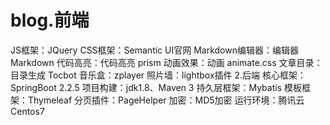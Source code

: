 # blog.前端
JS框架：JQuery
CSS框架：Semantic UI官网
Markdown编辑器：编辑器 Markdown
代码高亮：代码高亮 prism
动画效果：动画 animate.css
文章目录：目录生成 Tocbot
音乐盒：zplayer
照片墙：lightbox插件
2.后端
核心框架：SpringBoot 2.2.5
项目构建：jdk1.8、Maven 3
持久层框架：Mybatis
模板框架：Thymeleaf
分页插件：PageHelper
加密：MD5加密
运行环境：腾讯云Centos7
